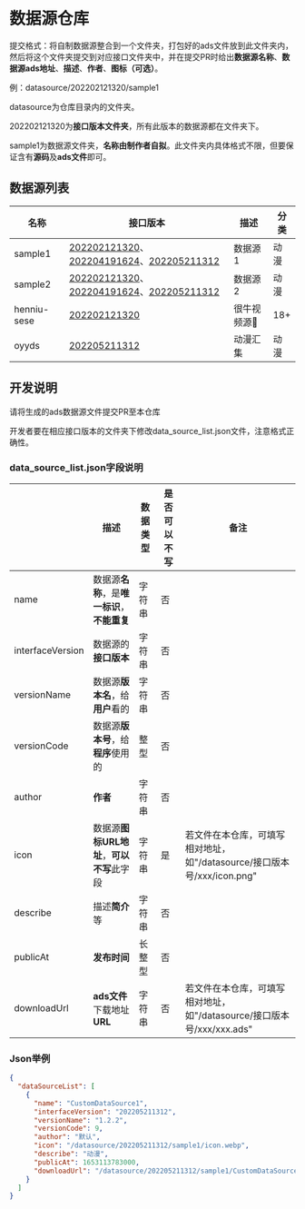 # 数据源仓库

提交格式：将自制数据源整合到一个文件夹，打包好的ads文件放到此文件夹内，然后将这个文件夹提交到对应接口文件夹中，并在提交PR时给出**数据源名称**、**数据源ads地址**、**描述**、**作者**、**图标（可选）**。

例：datasource/202202121320/sample1

datasource为仓库目录内的文件夹。

202202121320为**接口版本文件夹**，所有此版本的数据源都在文件夹下。

sample1为数据源文件夹，**名称由制作者自拟**。此文件夹内具体格式不限，但要保证含有**源码**及**ads文件**即可。

## 数据源列表

| 名称    | 接口版本     | 描述    | 分类  |
| ------- | ------------ | ------- | ------- |
| sample1 | [202202121320](datasource/202202121320/sample1)、[202204191624](datasource/202204191624/sample1)、[202205211312](datasource/202205211312/sample1) | 数据源1 | 动漫 |
| sample2 | [202202121320](datasource/202202121320/sample2)、[202204191624](datasource/202204191624/sample2)、[202205211312](datasource/202205211312/sample2) | 数据源2 | 动漫 |
| henniu-sese | [202202121320](datasource/202202121320/mr-mihu) | 很牛视频源🔞 | 18+ |
| oyyds | [202205211312](datasource/202205211312/oyyds) | 动漫汇集 | 动漫 |

## 开发说明

请将生成的ads数据源文件提交PR至本仓库

开发者要在相应接口版本的文件夹下修改data_source_list.json文件，注意格式正确性。

### data_source_list.json字段说明

|                  | 描述                                         | 数据类型 | 是否可以不写 | 备注                                                         |
| ---------------- | -------------------------------------------- | -------- | ------------ | ------------------------------------------------------------ |
| name             | 数据源**名称**，是**唯一标识**，**不能重复** | 字符串   | 否           |                                                              |
| interfaceVersion | 数据源的**接口版本**                         | 字符串   | 否           |                                                              |
| versionName      | 数据源**版本名**，给**用户**看的             | 字符串   | 否           |                                                              |
| versionCode      | 数据源**版本号**，给**程序**使用的           | 整型     | 否           |                                                              |
| author           | **作者**                                     | 字符串   | 否           |                                                              |
| icon             | 数据源**图标URL地址**，**可以不写**此字段    | 字符串   | 是           | 若文件在本仓库，可填写相对地址，如"/datasource/接口版本号/xxx/icon.png" |
| describe         | 描述**简介**等                               | 字符串   | 否           |                                                              |
| publicAt         | **发布时间**                                 | 长整型   | 否           |                                                              |
| downloadUrl      | **ads文件**下载地址**URL**                   | 字符串   | 否           | 若文件在本仓库，可填写相对地址，如"/datasource/接口版本号/xxx/xxx.ads" |

### Json举例

```json
{
  "dataSourceList": [
    {
      "name": "CustomDataSource1",
      "interfaceVersion": "202205211312",
      "versionName": "1.2.2",
      "versionCode": 9,
      "author": "默认",
      "icon": "/datasource/202205211312/sample1/icon.webp",
      "describe": "动漫",
      "publicAt": 1653113783000,
      "downloadUrl": "/datasource/202205211312/sample1/CustomDataSource1.ads"
    }
  ]
}
```

